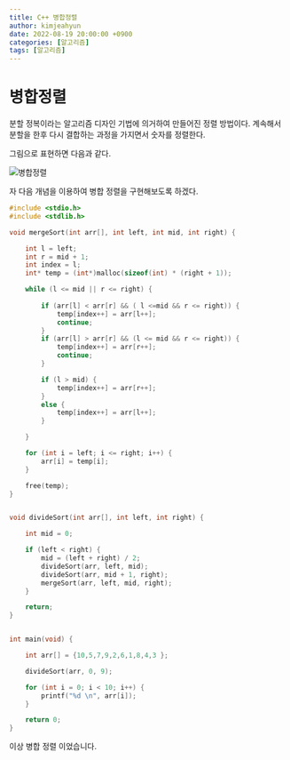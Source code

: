 ```yaml
---
title: C++ 병합정렬
author: kimjeahyun
date: 2022-08-19 20:00:00 +0900
categories: [알고리즘]
tags: [알고리즘]
---
```



# 병합정렬

분할 정복이라는 알고리즘 디자인 기법에 의거하여 만들어진 정렬 방법이다. 계속해서 분할을 한후 
다시 결합하는 과정을 가지면서 숫자를 정렬한다.


그림으로 표현하면 다음과 같다.

![병합정렬](../../img/cpp/structure/merge.png)

자 다음 개념을 이용하여 병합 정렬을 구현해보도록 하겠다.



```cpp
#include <stdio.h>
#include <stdlib.h>

void mergeSort(int arr[], int left, int mid, int right) {

	int l = left;
	int r = mid + 1;
	int index = l;
	int* temp = (int*)malloc(sizeof(int) * (right + 1));

	while (l <= mid || r <= right) {
		
		if (arr[l] < arr[r] && ( l <=mid && r <= right)) {
			temp[index++] = arr[l++];
			continue;
		}
		if (arr[l] > arr[r] && (l <= mid && r <= right)) {
			temp[index++] = arr[r++];
			continue;
		}

		if (l > mid) {
			temp[index++] = arr[r++];
		}
		else {
			temp[index++] = arr[l++];
		}

	}

	for (int i = left; i <= right; i++) {
		arr[i] = temp[i];
	}

	free(temp);
}


void divideSort(int arr[], int left, int right) {

	int mid = 0;

	if (left < right) {
		mid = (left + right) / 2;
		divideSort(arr, left, mid);
		divideSort(arr, mid + 1, right);
		mergeSort(arr, left, mid, right);
	}

	return;
}


int main(void) {

	int arr[] = {10,5,7,9,2,6,1,8,4,3 };

	divideSort(arr, 0, 9);

	for (int i = 0; i < 10; i++) {
		printf("%d \n", arr[i]);
	}

	return 0;
}
```

이상 병합 정렬 이었습니다.